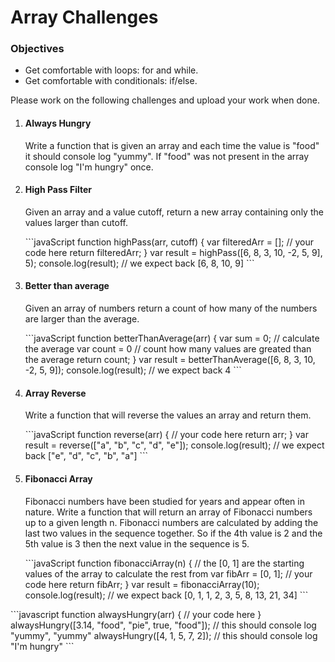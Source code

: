 <h1>Array Challenges</h1>

<h3>Objectives</h3>

<ul>
    <li>Get comfortable with loops: for and while.</li>
    <li>Get comfortable with conditionals: if/else.</li>
</ul>

<p>Please work on the following challenges and upload your work when done.</p>

<ol>
    <li>
        <h4>Always Hungry</h4>
        <p>Write a function that is given an array and each time the value is "food" it should console log "yummy". If "food" was not present in the array console log "I'm hungry" once.</p>
    </li>
    <li>
        <h4>High Pass Filter</h4>
        <p>Given an array and a value cutoff, return a new array containing only the values larger than cutoff.</p>
        ```javaScript
        function highPass(arr, cutoff) {
            var filteredArr = [];
            // your code here
            return filteredArr;
        }
        var result = highPass([6, 8, 3, 10, -2, 5, 9], 5);
        console.log(result); // we expect back [6, 8, 10, 9]
        ```
    </li>
    <li>
        <h4>Better than average</h4>
        <p>Given an array of numbers return a count of how many of the numbers are larger than the average.</p>
        ```javaScript
        function betterThanAverage(arr) {
            var sum = 0;
            // calculate the average
            var count = 0
            // count how many values are greated than the average
            return count;
        }
        var result = betterThanAverage([6, 8, 3, 10, -2, 5, 9]);
        console.log(result); // we expect back 4
        ```
    </li>
    <li>
        <h4>Array Reverse</h4>
        <p>Write a function that will reverse the values an array and return them.</p>
        ```javaScript
        function reverse(arr) {
            // your code here
            return arr;
        }
        var result = reverse(["a", "b", "c", "d", "e"]);
        console.log(result); // we expect back ["e", "d", "c", "b", "a"]
        ```
    </li>
    <li>
        <h4>Fibonacci Array</h4>
        <p>Fibonacci numbers have been studied for years and appear often in nature. Write a function that will return an array of Fibonacci numbers up to a given length n. Fibonacci numbers are calculated by adding the last two values in the sequence together. So if the 4th value is 2 and the 5th value is 3 then the next value in the sequence is 5.</p>
        ```javaScript
        function fibonacciArray(n) {
            // the [0, 1] are the starting values of the array to calculate the rest from
            var fibArr = [0, 1];
            // your code here
            return fibArr;
        }
        var result = fibonacciArray(10);
        console.log(result); // we expect back [0, 1, 1, 2, 3, 5, 8, 13, 21, 34]
        ```
    </li>
</ol>
```javascript
function alwaysHungry(arr) {
    // your code here 
}
alwaysHungry([3.14, "food", "pie", true, "food"]);
// this should console log "yummy", "yummy"
alwaysHungry([4, 1, 5, 7, 2]);
// this should console log "I'm hungry"
```
